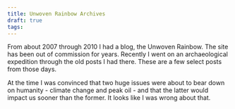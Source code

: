 ```yaml
---
title: Unwoven Rainbow Archives
draft: true
tags:
---
```

From about 2007 through 2010 I had a blog, the Unwoven Rainbow. The site has been out of commission for years. Recently I went on an archaeological expedition through the old posts I had there. These are a few select posts from those days.

At the time I was convinced that two huge issues were about to bear down on humanity - climate change and peak oil - and that the latter would impact us sooner than the former. It looks like I was wrong about that.
